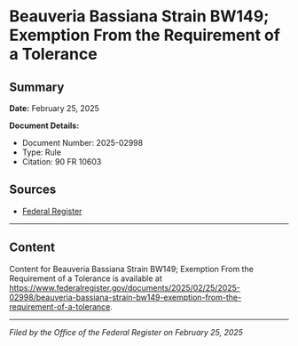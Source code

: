 # Beauveria Bassiana Strain BW149; Exemption From the Requirement of a Tolerance

## Summary

**Date:** February 25, 2025

**Document Details:**
- Document Number: 2025-02998
- Type: Rule
- Citation: 90 FR 10603

## Sources
- [Federal Register](https://www.federalregister.gov/documents/2025/02/25/2025-02998/beauveria-bassiana-strain-bw149-exemption-from-the-requirement-of-a-tolerance)

---

## Content

Content for Beauveria Bassiana Strain BW149; Exemption From the Requirement of a Tolerance is available at https://www.federalregister.gov/documents/2025/02/25/2025-02998/beauveria-bassiana-strain-bw149-exemption-from-the-requirement-of-a-tolerance.

---

*Filed by the Office of the Federal Register on February 25, 2025*
